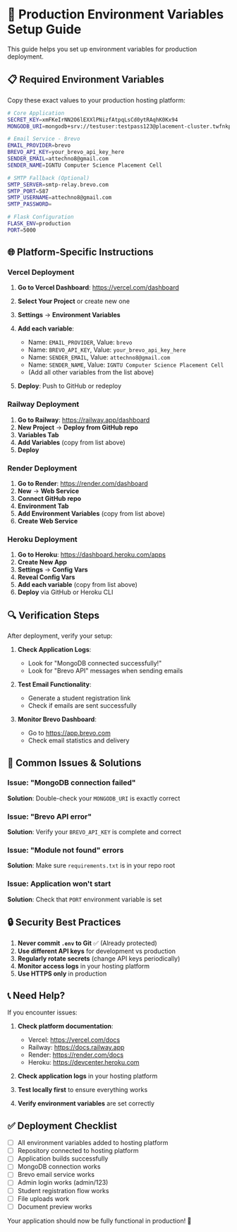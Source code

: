 # 🚀 Production Environment Variables Setup Guide

This guide helps you set up environment variables for production deployment.

## 📋 Required Environment Variables

Copy these exact values to your production hosting platform:

```bash
# Core Application
SECRET_KEY=xmFKeIrNN2O6lEXXlPNizfAtpqLsCd0ytRAqhK0Kx94
MONGODB_URI=mongodb+srv://testuser:testpass123@placement-cluster.twfnkpl.mongodb.net/studetsdb?retryWrites=true&w=majority

# Email Service - Brevo
EMAIL_PROVIDER=brevo
BREVO_API_KEY=your_brevo_api_key_here
SENDER_EMAIL=attechno8@gmail.com
SENDER_NAME=IGNTU Computer Science Placement Cell

# SMTP Fallback (Optional)
SMTP_SERVER=smtp-relay.brevo.com
SMTP_PORT=587
SMTP_USERNAME=attechno8@gmail.com
SMTP_PASSWORD=

# Flask Configuration
FLASK_ENV=production
PORT=5000
```

## 🌐 Platform-Specific Instructions

### **Vercel Deployment**

1. **Go to Vercel Dashboard**: https://vercel.com/dashboard
2. **Select Your Project** or create new one
3. **Settings** → **Environment Variables**
4. **Add each variable**:
   - Name: `EMAIL_PROVIDER`, Value: `brevo`
   - Name: `BREVO_API_KEY`, Value: `your_brevo_api_key_here`
   - Name: `SENDER_EMAIL`, Value: `attechno8@gmail.com`
   - Name: `SENDER_NAME`, Value: `IGNTU Computer Science Placement Cell`
   - (Add all other variables from the list above)

5. **Deploy**: Push to GitHub or redeploy

### **Railway Deployment**

1. **Go to Railway**: https://railway.app/dashboard
2. **New Project** → **Deploy from GitHub repo**
3. **Variables Tab**
4. **Add Variables** (copy from list above)
5. **Deploy**

### **Render Deployment**

1. **Go to Render**: https://render.com/dashboard
2. **New** → **Web Service**
3. **Connect GitHub repo**
4. **Environment Tab**
5. **Add Environment Variables** (copy from list above)
6. **Create Web Service**

### **Heroku Deployment**

1. **Go to Heroku**: https://dashboard.heroku.com/apps
2. **Create New App**
3. **Settings** → **Config Vars**
4. **Reveal Config Vars**
5. **Add each variable** (copy from list above)
6. **Deploy** via GitHub or Heroku CLI

## 🔍 **Verification Steps**

After deployment, verify your setup:

1. **Check Application Logs**:
   - Look for "MongoDB connected successfully!"
   - Look for "Brevo API" messages when sending emails

2. **Test Email Functionality**:
   - Generate a student registration link
   - Check if emails are sent successfully

3. **Monitor Brevo Dashboard**:
   - Go to https://app.brevo.com
   - Check email statistics and delivery

## 🚨 **Common Issues & Solutions**

### **Issue**: "MongoDB connection failed"
**Solution**: Double-check your `MONGODB_URI` is exactly correct

### **Issue**: "Brevo API error"
**Solution**: Verify your `BREVO_API_KEY` is complete and correct

### **Issue**: "Module not found" errors
**Solution**: Make sure `requirements.txt` is in your repo root

### **Issue**: Application won't start
**Solution**: Check that `PORT` environment variable is set

## 🔒 **Security Best Practices**

1. **Never commit `.env` to Git** ✅ (Already protected)
2. **Use different API keys** for development vs production
3. **Regularly rotate secrets** (change API keys periodically)
4. **Monitor access logs** in your hosting platform
5. **Use HTTPS only** in production

## 📞 **Need Help?**

If you encounter issues:

1. **Check platform documentation**:
   - Vercel: https://vercel.com/docs
   - Railway: https://docs.railway.app
   - Render: https://render.com/docs
   - Heroku: https://devcenter.heroku.com

2. **Check application logs** in your hosting platform
3. **Test locally first** to ensure everything works
4. **Verify environment variables** are set correctly

## ✅ **Deployment Checklist**

- [ ] All environment variables added to hosting platform
- [ ] Repository connected to hosting platform
- [ ] Application builds successfully
- [ ] MongoDB connection works
- [ ] Brevo email service works
- [ ] Admin login works (admin/123)
- [ ] Student registration flow works
- [ ] File uploads work
- [ ] Document preview works

Your application should now be fully functional in production! 🎉